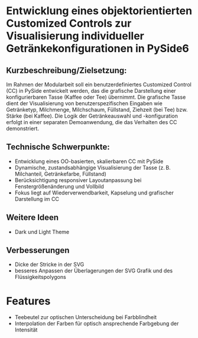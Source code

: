 # Entwicklung eines objektorientierten Customized Controls zur Visualisierung individueller Getränkekonfigurationen in PySide6

## Kurzbeschreibung/Zielsetzung:
Im Rahmen der Modularbeit soll ein benutzerdefiniertes Customized Control (CC) in PySide entwickelt werden, das die grafische Darstellung einer konfigurierbaren Tasse (Kaffee oder Tee) übernimmt. Die grafische Tasse dient der Visualisierung von benutzerspezifischen Eingaben wie Getränketyp, Milchmenge, Milchschaum, Füllstand, Ziehzeit (bei Tee) bzw. Stärke (bei Kaffee).
Die Logik der Getränkeauswahl und -konfiguration erfolgt in einer separaten Demoanwendung, die das Verhalten des CC demonstriert.

## Technische Schwerpunkte:
- Entwicklung eines OO-basierten, skalierbaren CC mit PySide
- Dynamische, zustandsabhängige Visualisierung der Tasse (z. B. Milchanteil, Getränkefarbe, Füllstand)
- Berücksichtigung responsiver Layoutanpassung bei Fenstergrößenänderung und Vollbild
- Fokus liegt auf Wiederverwendbarkeit, Kapselung und grafischer Darstellung im CC

## Weitere Ideen
- Dark und Light Theme

## Verbesserungen
- Dicke der Stricke in der SVG
- besseres Anpassen der Überlagerungen der SVG Grafik und des Flüssigkeitspolygons

# Features
- Teebeutel zur optischen Unterscheidung bei Farbblindheit
- Interpolation der Farben für optisch ansprechende Farbgebung der Intensität
